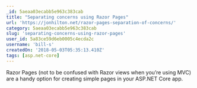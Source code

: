 ```yaml
---
_id: 5aeaa03ecabb5e963c383cab
title: "Separating concerns using Razor Pages"
url: 'https://jonhilton.net/razor-pages-separation-of-concerns/'
category: 5aeaa03ecabb5e963c383cab
slug: 'separating-concerns-using-razor-pages'
user_id: 5a83ce59d6eb0005c4ecda2c
username: 'bill-s'
createdOn: '2018-05-03T05:35:13.410Z'
tags: [asp.net-core]
---
```


Razor Pages (not to be confused with Razor views when you’re using MVC) are a handy option for creating simple pages in your ASP.NET Core app.
